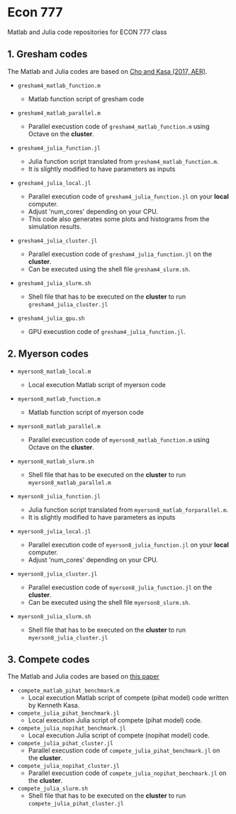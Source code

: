# Econ 777 

Matlab and Julia code repositories for ECON 777 class

## 1. Gresham codes 
The Matlab and Julia codes are based on [Cho and Kasa (2017, AER)](https://www.aeaweb.org/articles?id=10.1257/aer.20160665).

- `gresham4_matlab_function.m`
    - Matlab function script of gresham code
- `gresham4_matlab_parallel.m`
    - Parallel execustion code of `gresham4_matlab_function.m` using Octave on the **cluster**.
  
- `gresham4_julia_function.jl`
    - Julia function script translated from `gresham4_matlab_function.m`.
    - It is slightly modified to have parameters as inputs
- `gresham4_julia_local.jl`
    - Parallel execution code of `gresham4_julia_function.jl` on your **local** computer.
    - Adjust 'num_cores' depending on your CPU.
    - This code also generates some plots and histograms from the simulation results.
- `gresham4_julia_cluster.jl`
    - Parallel execustion code of `gresham4_julia_function.jl` on the **cluster**.
    - Can be executed using the shell file `gresham4_slurm.sh`.
- `gresham4_julia_slurm.sh`
    - Shell file that has to be executed on the **cluster** to run `gresham4_julia_cluster.jl`
- `gresham4_julia_gpu.sh`
    - GPU execustion code of `gresham4_julia_function.jl`.

## 2. Myerson codes
- `myerson8_matlab_local.m`
    - Local execution Matlab script of myerson code
- `myerson8_matlab_function.m`
    - Matlab function script of myerson code
- `myerson8_matlab_parallel.m`
    - Parallel execustion code of `myerson8_matlab_function.m` using Octave on the **cluster**.
- `myerson8_matlab_slurm.sh`
    - Shell file that has to be executed on the **cluster** to run `myerson8_matlab_parallel.m`
  
- `myerson8_julia_function.jl`
    - Julia function script translated from `myerson8_matlab_forparallel.m`.
    - It is slightly modified to have parameters as inputs
- `myerson8_julia_local.jl`
    - Parallel execution code of `myerson8_julia_function.jl` on your **local** computer.
    - Adjust 'num_cores' depending on your CPU.
- `myerson8_julia_cluster.jl`
    - Parallel execustion code of `myerson8_julia_function.jl` on the **cluster**.
    - Can be executed using the shell file `myerson8_slurm.sh`.
- `myerson8_julia_slurm.sh`
    - Shell file that has to be executed on the **cluster** to run `myerson8_julia_cluster.jl`

## 3. Compete codes
The Matlab and Julia codes are based on [this paper](https://github.com/jay9209/ECON-777/blob/main/Compete%20codes/competing13.pdf)
- `compete_matlab_pihat_benchmark.m`
    - Local execution Matlab script of compete (pihat model) code written by Kenneth Kasa.
- `compete_julia_pihat_benchmark.jl`
    - Local execution Julia script of compete (pihat model) code.
- `compete_julia_nopihat_benchmark.jl`
    - Local execution Julia script of compete (nopihat model) code.
- `compete_julia_pihat_cluster.jl`
    - Parallel execustion code of `compete_julia_pihat_benchmark.jl` on the **cluster**.
- `compete_julia_nopihat_cluster.jl`
    - Parallel execustion code of `compete_julia_nopihat_benchmark.jl` on the **cluster**.
- `compete_julia_slurm.sh`
    - Shell file that has to be executed on the **cluster** to run `compete_julia_pihat_cluster.jl`